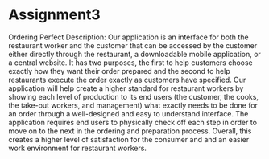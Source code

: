 Assignment3
===========
Ordering Perfect Description: Our application is an interface for both the restaurant worker and the customer that can be accessed by the customer either directly through the restaurant, a downloadable mobile application, or a central website. It has two purposes, the first to help customers choose exactly how they want their order prepared and the second to help restaurants execute the order exactly as customers have specified. Our application will help create a higher standard for restaurant workers by showing each level of production to its end users (the customer, the cooks, the take-out workers, and management) what exactly needs to be done for an order through a well-designed and easy to understand interface. The application requires end users to physically check off each step in order to move on to the next in the ordering and preparation process. Overall, this creates a higher level of satisfaction for the consumer and and an easier work environment for restaurant workers. 
